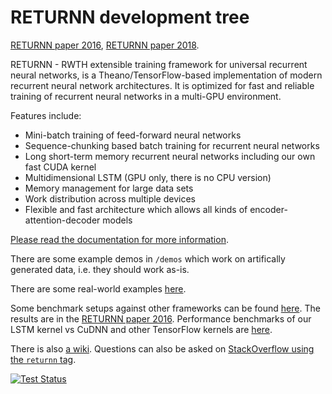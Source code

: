 RETURNN development tree
========================

[RETURNN paper 2016](https://arxiv.org/abs/1608.00895),
[RETURNN paper 2018](https://arxiv.org/abs/1805.05225).

RETURNN - RWTH extensible training framework for universal recurrent neural networks,
is a Theano/TensorFlow-based implementation of modern recurrent neural network architectures.
It is optimized for fast and reliable training of recurrent neural networks in a multi-GPU environment.

Features include:

- Mini-batch training of feed-forward neural networks
- Sequence-chunking based batch training for recurrent neural networks
- Long short-term memory recurrent neural networks
  including our own fast CUDA kernel
- Multidimensional LSTM (GPU only, there is no CPU version)
- Memory management for large data sets
- Work distribution across multiple devices
- Flexible and fast architecture which allows all kinds of encoder-attention-decoder models

[Please read the documentation for more information](http://returnn.readthedocs.io/).

There are some example demos in `/demos`
which work on artifically generated data,
i.e. they should work as-is.

There are some real-world examples [here](https://github.com/rwth-i6/returnn-experiments).

Some benchmark setups against other frameworks
can be found [here](https://github.com/rwth-i6/returnn-benchmarks).
The results are in the [RETURNN paper 2016](https://arxiv.org/abs/1608.00895).
Performance benchmarks of our LSTM kernel vs CuDNN and other TensorFlow kernels
are [here](http://returnn.readthedocs.io/en/latest/tf_lstm_benchmark.html).

There is also [a wiki](https://github.com/rwth-i6/returnn/wiki).
Questions can also be asked on
[StackOverflow using the `returnn` tag](https://stackoverflow.com/questions/tagged/returnn).

[![Test Status](https://travis-ci.org/rwth-i6/returnn.svg?branch=master)](https://travis-ci.org/rwth-i6/returnn)

